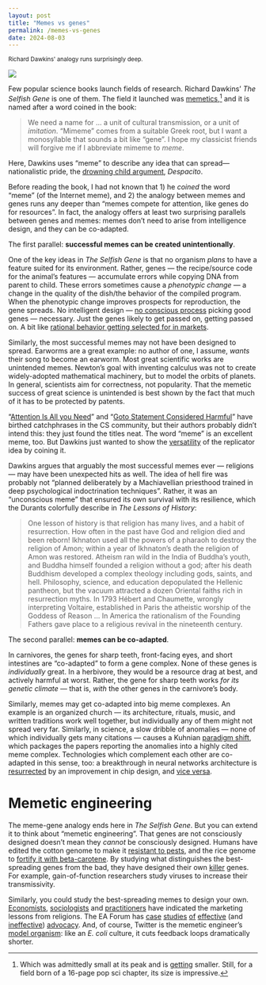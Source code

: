 ```yaml
---
layout: post
title: "Memes vs genes"
permalink: /memes-vs-genes
date: 2024-08-03
---
```


<small>Richard Dawkins' analogy runs surprisingly deep.</small>

<img src="/assets/images/Richard_Dawkins_2010_Global_Atheist_Convention_(4440501154).jpg" width="auto" style="margin-left:auto; margin-right:auto; display:block">

Few popular science books launch fields of research. Richard Dawkins’ *The Selfish Gene* is one of them. The field it launched was [memetics](https://en.wikipedia.org/wiki/Memetics),[^memetics] and it is named after a word coined in the book:

> We need a name for … a unit of cultural transmission, or a unit of *imitation*. “Mimeme” comes from a suitable Greek root, but I want a monosyllable that sounds a bit like “gene”. I hope my classicist friends will forgive me if I abbreviate mimeme to *meme*.

Here, Dawkins uses “meme” to describe any idea that can spread—nationalistic pride, the [drowning child argument](https://en.wikipedia.org/wiki/Famine,_Affluence,_and_Morality), *Despacito*. 

Before reading the book, I had not known that 1\) he *coined* the word “meme” (of the Internet meme), and 2\) the analogy between memes and genes runs any deeper than “memes compete for attention, like genes do for resources”. In fact, the analogy offers at least two surprising parallels between genes and memes: memes don’t need to arise from intelligence design, and they can be co-adapted.

The first parallel: **successful memes can be created unintentionally**.

One of the key ideas in *The Selfish Gene* is that no organism *plans* to have a feature suited for its environment. Rather, genes — the recipe/source code for the animal’s features — accumulate errors while copying DNA from parent to child. These errors sometimes cause a *phenotypic change* — a change in the quality of the dish/the behavior of the compiled program. When the phenotypic change improves prospects for reproduction, the gene spreads. No intelligent design — [no conscious process](https://www.lesswrong.com/posts/pLRogvJLPPg6Mrvg4/an-alien-god) picking good genes — necessary. Just the genes likely to get passed on, getting passed on. A bit like [rational behavior getting selected for in markets](http://www.daviddfriedman.com/Academic/Price_Theory/PThy_Chapter_1/PThy_CHAP_1.html#:~:text=A%20second%20reason,out%20of%20business.).

Similarly, the most successful memes may not have been designed to spread. Earworms are a great example: no author of one, I assume, *wants* their song to become an earworm. Most great scientific works are unintended memes. Newton’s goal with inventing calculus was not to create widely-adopted mathematical machinery, but to model the orbits of planets. In general, scientists aim for correctness, not popularity. That the memetic success of great science is unintended is best shown by the fact that much of it has to be protected by patents. 

“[Attention Is All you Need](https://en.wikipedia.org/wiki/Attention_Is_All_You_Need)” and “[Goto Statement Considered Harmful](https://en.wikipedia.org/wiki/Considered_harmful)” have birthed catchphrases in the CS community, but their authors probably didn’t intend this: they just found the titles neat. The word “meme” is an excellent meme, too. But Dawkins just wanted to show the [versatility](https://en.wikipedia.org/wiki/Universal_Darwinism) of the replicator idea by coining it. 

Dawkins argues that arguably the most successful memes ever — religions — may have been unexpected hits as well. The idea of hell fire was probably not “planned deliberately by a Machiavellian priesthood trained in deep psychological indoctrination techniques”. Rather, it was an “unconscious meme” that ensured its own survival with its resilience, which the Durants colorfully describe in *The Lessons of History*: 

> One lesson of history is that religion has many lives, and a habit of resurrection. How often in the past have God and religion died and been reborn\! Ikhnaton used all the powers of a pharaoh to destroy the religion of Amon; within a year of Ikhnaton’s death the religion of Amon was restored. Atheism ran wild in the India of Buddha’s youth, and Buddha himself founded a religion without a god; after his death Buddhism developed a complex theology including gods, saints, and hell. Philosophy, science, and education depopulated the Hellenic pantheon, but the vacuum attracted a dozen Oriental faiths rich in resurrection myths. In 1793 Hébert and Chaumette, wrongly interpreting Voltaire, established in Paris the atheistic worship of the Goddess of Reason … In America the rationalism of the Founding Fathers gave place to a religious revival in the nineteenth century.

The second parallel: **memes can be co-adapted**.

In carnivores, the genes for sharp teeth, front-facing eyes, and short intestines are “co-adapted” to form a gene complex. None of these genes is *individually* great. In a herbivore, they would be a resource drag at best, and actively harmful at worst. Rather, the gene for sharp teeth works *for its genetic climate* — that is, *with* the other genes in the carnivore’s body. 

Similarly, memes may get co-adapted into big meme complexes. An example is an organized church — its architecture, rituals, music, and written traditions work well together, but individually any of them might not spread very far. Similarly, in science, a slow dribble of anomalies — none of which individually gets many citations — causes a Kuhnian [paradigm shift](https://en.wikipedia.org/wiki/The_Structure_of_Scientific_Revolutions), which packages the papers reporting the anomalies into a highly cited meme complex. Technologies which complement each other are co-adapted in this sense, too: a breakthrough in neural networks architecture is [resurrected](https://scholar.google.com/citations?view_op=view_citation&hl=en&user=WLN3QrAAAAAJ&citation_for_view=WLN3QrAAAAAJ:u-x6o8ySG0sC) by an improvement in chip design, and [vice versa](https://venturebeat.com/business/nvidia-ceo-bets-big-on-deep-learning-and-vr/).

# Memetic engineering

The meme-gene analogy ends here in *The Selfish Gene*. But you can extend it to think about “memetic engineering”. That genes are not consciously designed doesn’t mean they *cannot* be consciously designed. Humans have edited the cotton genome to make it [resistant to pests](https://en.wikipedia.org/wiki/Bt_cotton), and the rice genome to [fortify it with beta-carotene](https://en.wikipedia.org/wiki/Golden_rice). By studying what distinguishes the best-spreading genes from the bad, they have designed their own [killer](https://en.wikipedia.org/wiki/Killer_application) genes. For example, gain-of-function researchers study viruses to increase their transmissivity.

Similarly, you could study the best-spreading memes to design your own. [Economists](https://press.princeton.edu/books/hardcover/9780691133003/the-divine-economy), [sociologists](https://www.rivisteweb.it/doi/10.2383/79475) and [practitioners](https://www.hottakes.space/p/marketing-lessons-from-religious) have indicated the marketing lessons from religions. The EA Forum has [case](https://forum.effectivealtruism.org/posts/pbsphyaY2u8MYKyad/what-the-ea-community-can-learn-from-the-rise-of-the) [studies](https://forum.effectivealtruism.org/posts/ATpxEPwCQWQAFf4XX/key-lessons-from-social-movement-history) [of](https://forum.effectivealtruism.org/posts/WfodoyjePTTuaTjLe/efficacy-of-ai-activism-have-we-ever-said-no) [effective](https://forum.effectivealtruism.org/posts/o4HX48yMGjCrcRqwC/what-helped-the-voiceless-historical-case-studies) (and [ineffective](https://forum.effectivealtruism.org/posts/7Pxx7kSQejX2MM2tE/why-do-social-movements-fail-two-concrete-examples)) [advocacy](https://forum.effectivealtruism.org/posts/6WKBi5C9vhjRzAzPs/protest-movements-how-effective-are-they). And, of course, Twitter is the memetic engineer’s [model organism](https://en.wikipedia.org/wiki/Model_organism): like an *E. coli* culture, it cuts feedback loops dramatically shorter.

[^memetics]: Which was admittedly small at its peak and is [getting](http://pcp.vub.ac.be/jom-emit/) smaller. Still, for a field born of a 16-page pop sci chapter, its size is impressive.